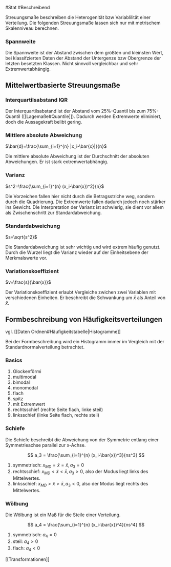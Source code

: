 #Stat #Beschreibend 

Streuungsmaße beschreiben die Heterogenität bzw Variablilität einer Verteilung. Die folgenden Streuungsmaße lassen sich nur mit metrischem Skalenniveau berechnen.

### Spannweite

Die Spannweite ist der Abstand zwischen dem größten und kleinsten Wert, bei klassifzierten Daten der Abstand der Untergenze bzw Obergrenze der letzten besetzten Klassen. Nicht sinnvoll vergleichbar und sehr Extremwertabhängig.

## Mittelwertbasierte Streuungsmaße

### Interquartilsabstand IQR

Der Interquartilsabstand ist der Abstand vom 25%-Quantil bis zum 75%-Quantil ([[Lagemaße#Quantile]]). Dadurch werden Extremwerte eliminiert, doch die Aussagekraft belibt gering.

### Mittlere absolute Abweichung

$\bar{d}=\frac{\sum_{i=1}^{n} |x_i-\bar{x}|}{n}$

Die mittlere absolute Abweichung ist der Durchschnitt der absoluten Abweichungen. Er ist stark extremwertabhängig.

### Varianz

$s^2=\frac{\sum_{i=1}^{n} (x_i-\bar{x})^2}{n}$

Die Vorzeichen fallen hier nicht durch die Betragsstriche weg, sondern durch die Quadrierung. Die Extremwerte fallen dadurch jedoch noch stärker ins Gewicht. DIe Interpretation der Varianz ist schwierig, sie dient vor allem als Zwischenschritt zur Standardabweichung.

### Standardabweichung

$s=\sqrt{s^2}$

Die Standardabweichung ist sehr wichtig und wird extrem häufig genutzt. Durch die Wurzel liegt die Varianz wieder auf der Einheitsebene der Merkmalswerte vor.

### Variationskoeffizient

$v=\frac{s}{\bar{x}}$

Der Variationskoeffizient erlaubt Vergleiche zwichen zwei Variablen mit verschiedenen Einheiten. Er beschreibt die Schwankung um $\bar{x}$ als Anteil von $\bar{x}$.

## Formbeschreibung von Häufigkeitsverteilungen

vgl. [[Daten Ordnen#Häufigkeitstabelle|Histogramme]]

Bei der Formbeschreibung wird ein Histogramm immer im Vergleich mit der Standardnormalverteilung betrachtet.

### Basics

1. Glockenförmi
2. multimodal
3. bimodal
4. monomodal
5. flach
6. spitz
7. mit Extremwert
8. rechtsschief (rechte Seite flach, linke steil)
9. linksschief (linke Seite flach, rechte steil)

### Schiefe

Die Schiefe beschreibt die Abweichung von der Symmetrie entlang einer Symmetrieachse parallel zur x-Achse.

$$
a_3 = \frac{\sum_{i=1}^{n} (x_i-\bar{x})^3}{ns^3}
$$

1. symmetrisch: $x_{MD} = \tilde{x} = \bar{x}, a_3 = 0$
2. rechtsschief: $x_{MD} < \tilde{x} < \bar{x}, a_3 > 0$, also der Modus liegt links des Mittelwertes.
3. linksschief: $x_{MD} > \tilde{x} > \bar{x}, a_3 < 0$, also der Modus liegt rechts des Mittelwertes.

### Wölbung

Die Wölbung ist ein Maß für die Steile einer Verteilung.

$$
a_4 = \frac{\sum_{i=1}^{n} (x_i-\bar{x})^4}{ns^4}
$$

1. symmetrisch: $a_4=0$
2. steil: $a_4>0$
3. flach: $a_4<0$

[[Transformationen]]